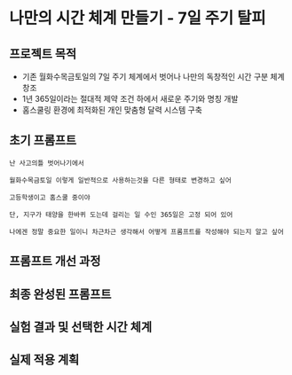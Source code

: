 # 나만의 시간 체계 만들기 - 7일 주기 탈피

## 프로젝트 목적
  * 기존 월화수목금토일의 7일 주기 체계에서 벗어나 나만의 독창적인 시간 구분 체계 창조
  * 1년 365일이라는 절대적 제약 조건 하에서 새로운 주기와 명칭 개발
  * 홈스쿨링 환경에 최적화된 개인 맞춤형 달력 시스템 구축


## 초기 프롬프트
```
난 사고의틀 벗어나기에서

월화수목금토일 이렇게 일반적으로 사용하는것을 다른 형태로 변경하고 싶어

고등학생이고 홈스쿨 중이야

단, 지구가 태양을 한바퀴 도는데 걸리는 일 수인 365일은 고정 되어 있어

나에겐 정말 중요한 일이니 차근차근 생각해서 어떻게 프롬프트를 작성해야 되는지 알고 싶어
```

## 프롬프트 개선 과정


## 최종 완성된 프롬프트


## 실험 결과 및 선택한 시간 체계


## 실제 적용 계획

